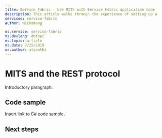 ```yaml
---
title: Service Fabric - Use MITS with Service Fabric application code | Microsoft Docs
description: This article walks through the experience of setting up a Service Fabric cluster
services: service-fabric
author: Nickomang

ms.service: service-fabric
ms.devlang: dotnet
ms.topic: article
ms.date: 7/25/2019
ms.author: atsenthi 
---
```


# MITS and the REST protocol

Introductory paragraph.

## Code sample

Insert link to C# code sample.

## Next steps
